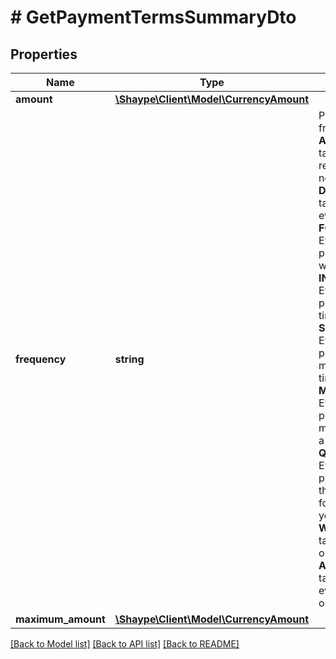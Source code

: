 # # GetPaymentTermsSummaryDto

## Properties

Name | Type | Description | Notes
------------ | ------------- | ------------- | -------------
**amount** | [**\Shaype\Client\Model\CurrencyAmount**](CurrencyAmount.md) |  | [optional]
**frequency** | **string** | Payment frequency.  * **ADHOC**: Event takes place on request or as necessary.  * **DAILY**: Event takes place every day.  * **FORTNIGHTLY**: Event takes place every two weeks.  * **INTRA_DAY**: Event takes place several times a day.  * **SEMI_ANNUAL**: Event takes place every six months or two times a year.  * **MONTHLY**: Event takes place every month or once a month.  * **QUARTERLY**: Event takes place every three months or four times a year.  * **WEEKLY**: Event takes place once a week.  * **ANNUAL**: Event takes place every year or once a year. |
**maximum_amount** | [**\Shaype\Client\Model\CurrencyAmount**](CurrencyAmount.md) |  | [optional]

[[Back to Model list]](../../README.md#models) [[Back to API list]](../../README.md#endpoints) [[Back to README]](../../README.md)
